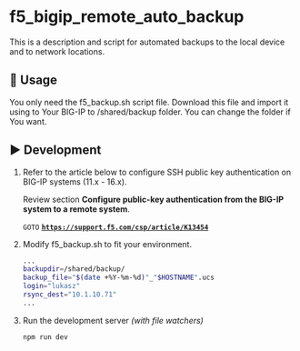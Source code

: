 # f5_bigip_remote_auto_backup

This is a description and script for automated backups to the local device and to network locations.

## 🚀 Usage

You only need the f5_backup.sh script file. Download this file and import it using to Your BIG-IP to /shared/backup folder. You can change the folder if You want.






## ▶️ Development

1. Refer to the article below to configure SSH public key authentication on BIG-IP systems (11.x - 16.x). 
   
   Review section **Configure public-key authentication from the BIG-IP system to a remote system**.

    `GOTO` **[`https://support.f5.com/csp/article/K13454`](https://support.f5.com/csp/article/K13454)**
    
   
 
2. Modify f5_backup.sh to fit your environment.
    ```sh
    ...
    backupdir=/shared/backup/
    backup_file="$(date +%Y-%m-%d)"_"$HOSTNAME".ucs
    login="lukasz"
    rsync_dest="10.1.10.71"
    ...
    ```

3. Run the development server *(with file watchers)*
    ```sh
    npm run dev
    ```



